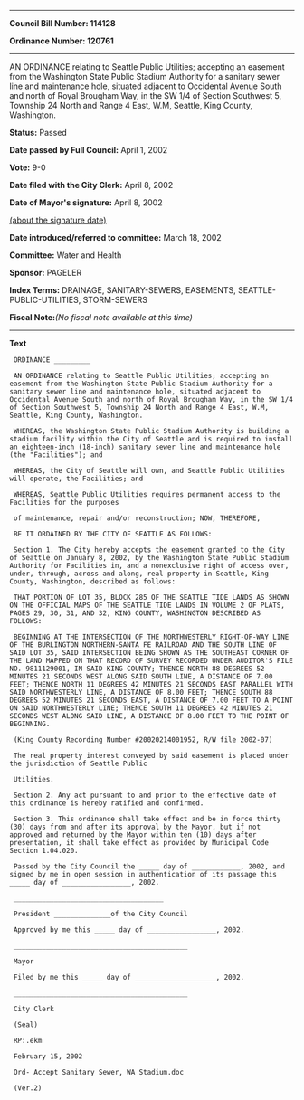 

********

**Council Bill Number: 114128**
   
**Ordinance Number: 120761**
********

 AN ORDINANCE relating to Seattle Public Utilities; accepting an easement from the Washington State Public Stadium Authority for a sanitary sewer line and maintenance hole, situated adjacent to Occidental Avenue South and north of Royal Brougham Way, in the SW 1/4 of Section Southwest 5, Township 24 North and Range 4 East, W.M, Seattle, King County, Washington.

**Status:** Passed
   
**Date passed by Full Council:** April 1, 2002
   
**Vote:** 9-0
   
**Date filed with the City Clerk:** April 8, 2002
   
**Date of Mayor's signature:** April 8, 2002
   
[(about the signature date)](/~public/approvaldate.htm)
   
   
   
**Date introduced/referred to committee:** March 18, 2002
   
**Committee:** Water and Health
   
**Sponsor:** PAGELER
   
   
**Index Terms:** DRAINAGE, SANITARY-SEWERS, EASEMENTS, SEATTLE-PUBLIC-UTILITIES, STORM-SEWERS

**Fiscal Note:**_(No fiscal note available at this time)_

********

**Text**
   
```
 ORDINANCE _________

 AN ORDINANCE relating to Seattle Public Utilities; accepting an easement from the Washington State Public Stadium Authority for a sanitary sewer line and maintenance hole, situated adjacent to Occidental Avenue South and north of Royal Brougham Way, in the SW 1/4 of Section Southwest 5, Township 24 North and Range 4 East, W.M, Seattle, King County, Washington.

 WHEREAS, the Washington State Public Stadium Authority is building a stadium facility within the City of Seattle and is required to install an eighteen-inch (18-inch) sanitary sewer line and maintenance hole (the "Facilities"); and

 WHEREAS, the City of Seattle will own, and Seattle Public Utilities will operate, the Facilities; and

 WHEREAS, Seattle Public Utilities requires permanent access to the Facilities for the purposes

 of maintenance, repair and/or reconstruction; NOW, THEREFORE,

 BE IT ORDAINED BY THE CITY OF SEATTLE AS FOLLOWS:

 Section 1. The City hereby accepts the easement granted to the City of Seattle on January 8, 2002, by the Washington State Public Stadium Authority for Facilities in, and a nonexclusive right of access over, under, through, across and along, real property in Seattle, King County, Washington, described as follows:

 THAT PORTION OF LOT 35, BLOCK 285 OF THE SEATTLE TIDE LANDS AS SHOWN ON THE OFFICIAL MAPS OF THE SEATTLE TIDE LANDS IN VOLUME 2 OF PLATS, PAGES 29, 30, 31, AND 32, KING COUNTY, WASHINGTON DESCRIBED AS FOLLOWS:

 BEGINNING AT THE INTERSECTION OF THE NORTHWESTERLY RIGHT-OF-WAY LINE OF THE BURLINGTON NORTHERN-SANTA FE RAILROAD AND THE SOUTH LINE OF SAID LOT 35, SAID INTERSECTION BEING SHOWN AS THE SOUTHEAST CORNER OF THE LAND MAPPED ON THAT RECORD OF SURVEY RECORDED UNDER AUDITOR'S FILE NO. 9811129001, IN SAID KING COUNTY; THENCE NORTH 88 DEGREES 52 MINUTES 21 SECONDS WEST ALONG SAID SOUTH LINE, A DISTANCE OF 7.00 FEET; THENCE NORTH 11 DEGREES 42 MINUTES 21 SECONDS EAST PARALLEL WITH SAID NORTHWESTERLY LINE, A DISTANCE OF 8.00 FEET; THENCE SOUTH 88 DEGREES 52 MINUTES 21 SECONDS EAST, A DISTANCE OF 7.00 FEET TO A POINT ON SAID NORTHWESTERLY LINE; THENCE SOUTH 11 DEGREES 42 MINUTES 21 SECONDS WEST ALONG SAID LINE, A DISTANCE OF 8.00 FEET TO THE POINT OF BEGINNING.

 (King County Recording Number #20020214001952, R/W file 2002-07)

 The real property interest conveyed by said easement is placed under the jurisdiction of Seattle Public

 Utilities.

 Section 2. Any act pursuant to and prior to the effective date of this ordinance is hereby ratified and confirmed.

 Section 3. This ordinance shall take effect and be in force thirty (30) days from and after its approval by the Mayor, but if not approved and returned by the Mayor within ten (10) days after presentation, it shall take effect as provided by Municipal Code Section 1.04.020.

 Passed by the City Council the _____ day of ____________, 2002, and signed by me in open session in authentication of its passage this _____ day of _________________, 2002.

 _____________________________________

 President ______________of the City Council

 Approved by me this _____ day of _________________, 2002.

 ___________________________________________

 Mayor

 Filed by me this _____ day of ____________________, 2002.

 ___________________________________________

 City Clerk

 (Seal)

 RP:.ekm

 February 15, 2002

 Ord- Accept Sanitary Sewer, WA Stadium.doc

 (Ver.2)

```
